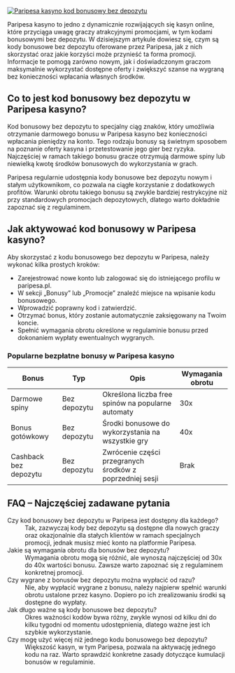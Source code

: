 [![Paripesa kasyno kod bonusowy bez depozytu](https://123-caf.pages.dev/gitsignup.png)](https://vrmoo.ru/Bt82HjjY)

<p>Paripesa kasyno to jedno z dynamicznie rozwijających się kasyn online, które przyciąga uwagę graczy atrakcyjnymi promocjami, w tym kodami bonusowymi bez depozytu. W dzisiejszym artykule dowiesz się, czym są kody bonusowe bez depozytu oferowane przez Paripesa, jak z nich skorzystać oraz jakie korzyści może przynieść ta forma promocji. Informacje te pomogą zarówno nowym, jak i doświadczonym graczom maksymalnie wykorzystać dostępne oferty i zwiększyć szanse na wygraną bez konieczności wpłacania własnych środków.</p>  <h2>Co to jest kod bonusowy bez depozytu w Paripesa kasyno?</h2> <p>Kod bonusowy bez depozytu to specjalny ciąg znaków, który umożliwia otrzymanie darmowego bonusu w Paripesa kasyno bez konieczności wpłacania pieniędzy na konto. Tego rodzaju bonusy są świetnym sposobem na poznanie oferty kasyna i przetestowanie jego gier bez ryzyka. Najczęściej w ramach takiego bonusu gracze otrzymują darmowe spiny lub niewielką kwotę środków bonusowych do wykorzystania w grach.</p> <p>Paripesa regularnie udostępnia kody bonusowe bez depozytu nowym i stałym użytkownikom, co pozwala na ciągłe korzystanie z dodatkowych profitów. Warunki obrotu takiego bonusu są zwykle bardziej restrykcyjne niż przy standardowych promocjach depozytowych, dlatego warto dokładnie zapoznać się z regulaminem.</p>  <h2>Jak aktywować kod bonusowy w Paripesa kasyno?</h2> <p>Aby skorzystać z kodu bonusowego bez depozytu w Paripesa, należy wykonać kilka prostych kroków:</p> <ul>   <li>Zarejestrować nowe konto lub zalogować się do istniejącego profilu w paripesa.pl.</li>   <li>W sekcji „Bonusy” lub „Promocje” znaleźć miejsce na wpisanie kodu bonusowego.</li>   <li>Wprowadzić poprawny kod i zatwierdzić.</li>   <li>Otrzymać bonus, który zostanie automatycznie zaksięgowany na Twoim koncie.</li>   <li>Spełnić wymagania obrotu określone w regulaminie bonusu przed dokonaniem wypłaty ewentualnych wygranych.</li> </ul>  <h3>Popularne bezpłatne bonusy w Paripesa kasyno</h3> <table>   <thead>     <tr>       <th>Bonus</th>       <th>Typ</th>       <th>Opis</th>       <th>Wymagania obrotu</th>     </tr>   </thead>   <tbody>     <tr>       <td>Darmowe spiny</td>       <td>Bez depozytu</td>       <td>Określona liczba free spinów na popularne automaty</td>       <td>30x</td>     </tr>     <tr>       <td>Bonus gotówkowy</td>       <td>Bez depozytu</td>       <td>Środki bonusowe do wykorzystania na wszystkie gry</td>       <td>40x</td>     </tr>     <tr>       <td>Cashback bez depozytu</td>       <td>Bez depozytu</td>       <td>Zwrócenie części przegranych środków z poprzedniej sesji</td>       <td>Brak</td>     </tr>   </tbody> </table>  <h2>FAQ – Najczęściej zadawane pytania</h2> <dl>   <dt>Czy kod bonusowy bez depozytu w Paripesa jest dostępny dla każdego?</dt>   <dd>Tak, zazwyczaj kody bez depozytu są dostępne dla nowych graczy oraz okazjonalnie dla stałych klientów w ramach specjalnych promocji, jednak musisz mieć konto na platformie Paripesa.</dd>    <dt>Jakie są wymagania obrotu dla bonusów bez depozytu?</dt>   <dd>Wymagania obrotu mogą się różnić, ale wynoszą najczęściej od 30x do 40x wartości bonusu. Zawsze warto zapoznać się z regulaminem konkretnej promocji.</dd>    <dt>Czy wygrane z bonusów bez depozytu można wypłacić od razu?</dt>   <dd>Nie, aby wypłacić wygrane z bonusu, należy najpierw spełnić warunki obrotu ustalone przez kasyno. Dopiero po ich zrealizowaniu środki są dostępne do wypłaty.</dd>    <dt>Jak długo ważne są kody bonusowe bez depozytu?</dt>   <dd>Okres ważności kodów bywa różny, zwykle wynosi od kilku dni do kilku tygodni od momentu udostępnienia, dlatego ważne jest ich szybkie wykorzystanie.</dd>    <dt>Czy mogę użyć więcej niż jednego kodu bonusowego bez depozytu?</dt>   <dd>Większość kasyn, w tym Paripesa, pozwala na aktywację jednego kodu na raz. Warto sprawdzić konkretne zasady dotyczące kumulacji bonusów w regulaminie.</dd> </dl>